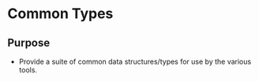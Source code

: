 Common Types
============

## Purpose
* Provide a suite of common data structures/types for use by the various tools.